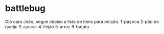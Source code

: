 # battlebug
Olá caro João, segue abaixo a lista de itens para edição.
1-paçoca
2-pão de queijo
3-açucar
4-feijão
5-arroz
6-batata
